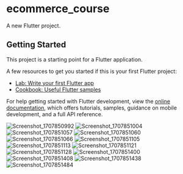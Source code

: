 # ecommerce_course

A new Flutter project.

## Getting Started

This project is a starting point for a Flutter application.

A few resources to get you started if this is your first Flutter project:

- [Lab: Write your first Flutter app](https://docs.flutter.dev/get-started/codelab)
- [Cookbook: Useful Flutter samples](https://docs.flutter.dev/cookbook)

For help getting started with Flutter development, view the
[online documentation](https://docs.flutter.dev/), which offers tutorials,
samples, guidance on mobile development, and a full API reference.


![Screenshot_1707850992](https://github.com/ismailyehia/E_Commerce_app1/assets/105608443/c80c2d77-9c95-4e9b-bea1-948c795b2c35)
![Screenshot_1707851004](https://github.com/ismailyehia/E_Commerce_app1/assets/105608443/71173d82-7d83-478f-97f5-90a4d235b495)
![Screenshot_1707851057](https://github.com/ismailyehia/E_Commerce_app1/assets/105608443/18387508-f68f-45cd-b5ed-14fc7eb83b6b)
![Screenshot_1707851060](https://github.com/ismailyehia/E_Commerce_app1/assets/105608443/b0b7d03a-addb-4091-afc0-8b999e19451e)
![Screenshot_1707851066](https://github.com/ismailyehia/E_Commerce_app1/assets/105608443/88799b20-9962-493e-942f-67629a9d7214)
![Screenshot_1707851105](https://github.com/ismailyehia/E_Commerce_app1/assets/105608443/02d1b7b6-c964-4074-b2cb-b3575738d17a)
![Screenshot_1707851113](https://github.com/ismailyehia/E_Commerce_app1/assets/105608443/baa14e51-afad-4c6f-bb68-e85d6d55e073)
![Screenshot_1707851121](https://github.com/ismailyehia/E_Commerce_app1/assets/105608443/654048ff-0389-4c5b-b6d8-71b46bdf2cfc)
![Screenshot_1707851128](https://github.com/ismailyehia/E_Commerce_app1/assets/105608443/afc211c9-719e-4c6f-be43-6973dd119c71)
![Screenshot_1707851400](https://github.com/ismailyehia/E_Commerce_app1/assets/105608443/36afcedf-ff53-4a81-b1b4-4eb1956afd4f)
![Screenshot_1707851408](https://github.com/ismailyehia/E_Commerce_app1/assets/105608443/89e8e569-4215-43e7-8867-3e96175f2468)
![Screenshot_1707851438](https://github.com/ismailyehia/E_Commerce_app1/assets/105608443/1dcd6ccf-9dbb-4491-bd6a-691d7816092e)
![Screenshot_1707851484](https://github.com/ismailyehia/E_Commerce_app1/assets/105608443/382c6504-5729-41c9-8826-e5741fa25eef)




